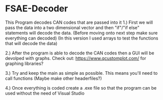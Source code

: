 # FSAE-Decoder
This Program decodes CAN codes that are passed into it
1.) First we will pass the data into a two dimensional vector and then "if"/"if else" statements will decode the data.
		(Before moving onto next step make sure everything can decoded)
			(In this version I used arrays to test the functions that will decode the data)
			
2.) After the program is able to decode the CAN codes then a GUI will be devolped with graphs.
		Check out: https://www.qcustomplot.com/ for graphing libraries?
		
3.) Try and keep the main as simple as possible. This means you'll need to call functions (Maybe make other headerfiles?)

4.) Once everything is coded create a .exe file so that the program can be used without the need of Visual Studio
